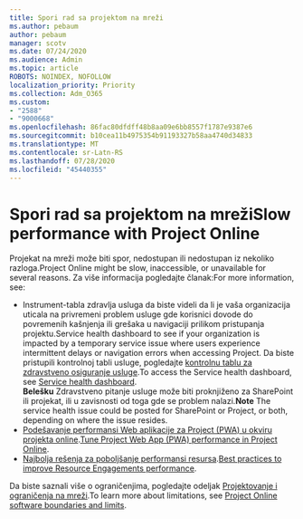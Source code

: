 ```yaml
---
title: Spori rad sa projektom na mreži
ms.author: pebaum
author: pebaum
manager: scotv
ms.date: 07/24/2020
ms.audience: Admin
ms.topic: article
ROBOTS: NOINDEX, NOFOLLOW
localization_priority: Priority
ms.collection: Adm_O365
ms.custom:
- "2588"
- "9000668"
ms.openlocfilehash: 86fac80dfdff48b8aa09e6bb8557f1787e9387e6
ms.sourcegitcommit: b10cea11b4975354b91193327b58aa4740d34833
ms.translationtype: MT
ms.contentlocale: sr-Latn-RS
ms.lasthandoff: 07/28/2020
ms.locfileid: "45440355"
---
```

# <a name="slow-performance-with-project-online"></a><span data-ttu-id="e73fe-102">Spori rad sa projektom na mreži</span><span class="sxs-lookup"><span data-stu-id="e73fe-102">Slow performance with Project Online</span></span>

<span data-ttu-id="e73fe-103">Projekat na mreži može biti spor, nedostupan ili nedostupan iz nekoliko razloga.</span><span class="sxs-lookup"><span data-stu-id="e73fe-103">Project Online might be slow, inaccessible, or unavailable for several reasons.</span></span> <span data-ttu-id="e73fe-104">Za više informacija pogledajte članak:</span><span class="sxs-lookup"><span data-stu-id="e73fe-104">For more information, see:</span></span>

- <span data-ttu-id="e73fe-105">Instrument-tabla zdravlja usluga da biste videli da li je vaša organizacija uticala na privremeni problem usluge gde korisnici dovode do povremenih kašnjenja ili grešaka u navigaciji prilikom pristupanja projektu.</span><span class="sxs-lookup"><span data-stu-id="e73fe-105">Service health dashboard to see if your organization is impacted by a temporary service issue where users experience intermittent delays or navigation errors when accessing Project.</span></span> <span data-ttu-id="e73fe-106">Da biste pristupili kontrolnoj tabli usluge, pogledajte [kontrolnu tablu za zdravstveno osiguranje usluge](https://admin.microsoft.com/AdminPortal/Home#/servicehealth).</span><span class="sxs-lookup"><span data-stu-id="e73fe-106">To access the Service health dashboard, see [Service health dashboard](https://admin.microsoft.com/AdminPortal/Home#/servicehealth).</span></span></br>
    <span data-ttu-id="e73fe-107">**Belešku**  Zdravstveno pitanje usluge može biti proknjiženo za SharePoint ili projekat, ili u zavisnosti od toga gde se problem nalazi.</span><span class="sxs-lookup"><span data-stu-id="e73fe-107">**Note**  The service health issue could be posted for SharePoint or Project, or both, depending on where the issue resides.</span></span>
- <span data-ttu-id="e73fe-108">[Podešavanje performansi Web aplikacije za Project (PWA) u okviru projekta online](https://docs.microsoft.com/projectonline/tune-project-online-performance).</span><span class="sxs-lookup"><span data-stu-id="e73fe-108">[Tune Project Web App (PWA) performance in Project Online](https://docs.microsoft.com/projectonline/tune-project-online-performance).</span></span>
- <span data-ttu-id="e73fe-109">[Najbolja rešenja za poboljšanje performansi resursa](https://docs.microsoft.com/projectonline/best-practices-to-improve-resource-engagements-performance).</span><span class="sxs-lookup"><span data-stu-id="e73fe-109">[Best practices to improve Resource Engagements performance](https://docs.microsoft.com/projectonline/best-practices-to-improve-resource-engagements-performance).</span></span>

<span data-ttu-id="e73fe-110">Da biste saznali više o ograničenjima, pogledajte odeljak [Projektovanje i ograničenja na mreži](https://docs.microsoft.com/projectonline/project-online-software-boundaries-and-limits).</span><span class="sxs-lookup"><span data-stu-id="e73fe-110">To learn more about limitations, see [Project Online software boundaries and limits](https://docs.microsoft.com/projectonline/project-online-software-boundaries-and-limits).</span></span>